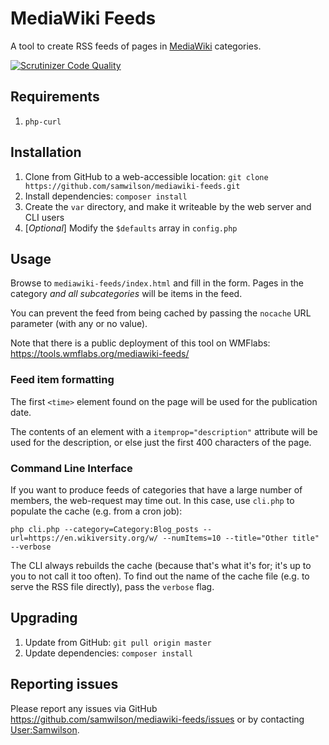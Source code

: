 MediaWiki Feeds
===============

A tool to create RSS feeds of pages in [MediaWiki](https://mediawiki.org) categories.

[![Scrutinizer Code Quality](https://scrutinizer-ci.com/g/samwilson/mediawiki-feeds/badges/quality-score.png?b=master)](https://scrutinizer-ci.com/g/samwilson/mediawiki-feeds/?branch=master)

## Requirements

1. `php-curl`

## Installation

1. Clone from GitHub to a web-accessible location: `git clone https://github.com/samwilson/mediawiki-feeds.git`
2. Install dependencies: `composer install`
3. Create the `var` directory, and make it writeable by the web server and CLI users
3. [*Optional*] Modify the `$defaults` array in `config.php`

## Usage

Browse to `mediawiki-feeds/index.html` and fill in the form.
Pages in the category *and all subcategories* will be items in the feed.

You can prevent the feed from being cached by passing the `nocache` URL parameter (with any or no value).

Note that there is a public deployment of this tool on WMFlabs: https://tools.wmflabs.org/mediawiki-feeds/

### Feed item formatting


The first `<time>` element found on the page will be used for the publication date.

The contents of an element with a `itemprop="description"` attribute will be used for the description,
or else just the first 400 characters of the page.

### Command Line Interface

If you want to produce feeds of categories that have a large number of members,
the web-request may time out. In this case, use `cli.php` to populate the cache
(e.g. from a cron job):

    php cli.php --category=Category:Blog_posts --url=https://en.wikiversity.org/w/ --numItems=10 --title="Other title" --verbose

The CLI always rebuilds the cache (because that's what it's for; it's up to you to not call it too often).
To find out the name of the cache file (e.g. to serve the RSS file directly), pass the `verbose` flag.

## Upgrading

1. Update from GitHub: `git pull origin master`
2. Update dependencies: `composer install`

## Reporting issues

Please report any issues via GitHub https://github.com/samwilson/mediawiki-feeds/issues
or by contacting [User:Samwilson](https://mediawiki.org/wiki/User:Samwilson).
